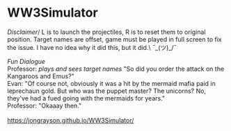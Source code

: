 # WW3Simulator

*Disclaimer*/
L is to launch the projectiles, R is to reset them to original position. Target names are offset, game must be played in full screen to fix the issue. I have no idea why it did this, but it did.\ ¯\_(ツ)_/¯

*Fun Dialogue*\
Professor: *plays and sees target names* "So did you order the attack on the Kangaroos and Emus?"\
Evan: "Of course not, obviously it was a hit by the mermaid mafia paid in leprechaun gold. But who was the puppet master? The unicorns? No, they've had a fued going with the mermaids for years."\
Professor: "Okaaay then."\
\
https://jongrayson.github.io/WW3Simulator/
